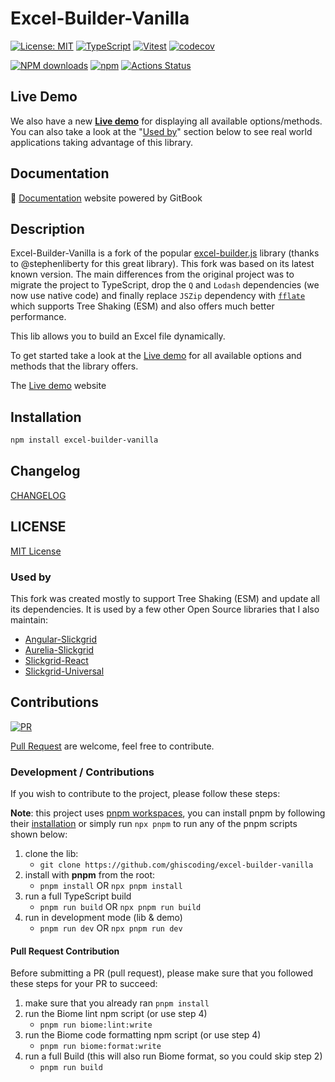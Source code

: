 # Excel-Builder-Vanilla

[![License: MIT](https://img.shields.io/badge/License-MIT-yellow.svg)](https://opensource.org/licenses/MIT)
[![TypeScript](https://img.shields.io/badge/%3C%2F%3E-TypeScript-%230074c1.svg)](http://www.typescriptlang.org/)
[![Vitest](https://img.shields.io/badge/tested%20with-vitest-fcc72b.svg?logo=vitest)](https://vitest.dev/)
[![codecov](https://codecov.io/gh/ghiscoding/excel-builder-vanilla/branch/main/graph/badge.svg)](https://codecov.io/gh/ghiscoding/excel-builder-vanilla)

[![NPM downloads](https://img.shields.io/npm/dy/excel-builder-vanilla)](https://npmjs.org/package/excel-builder-vanilla)
[![npm](https://img.shields.io/npm/v/excel-builder-vanilla.svg?logo=npm&logoColor=fff&label=npm)](https://www.npmjs.com/package/excel-builder-vanilla)
[![Actions Status](https://github.com/ghiscoding/excel-builder-vanilla/actions/workflows/main.yml/badge.svg)](https://github.com/ghiscoding/excel-builder-vanilla/actions)

## Live Demo

We also have a new [**Live demo**](https://ghiscoding.github.io/excel-builder-vanilla/) for displaying all available options/methods. You can also take a look at the "[Used by](#used-by)" section below to see real world applications taking advantage of this library.

## Documentation

📘 [Documentation](https://ghiscoding.gitbook.io/excel-builder-vanilla/) website powered by GitBook

## Description

Excel-Builder-Vanilla is a fork of the popular [excel-builder.js](https://github.com/stephenliberty/excel-builder.js) library (thanks to @stephenliberty for this great library). This fork was based on its latest known version. The main differences from the original project was to migrate the project to TypeScript, drop the `Q` and `Lodash` dependencies (we now use native code) and finally replace `JSZip` dependency with [`fflate`](https://github.com/101arrowz/fflate) which supports Tree Shaking (ESM) and also offers much better performance.

This lib allows you to build an Excel file dynamically.

To get started take a look at the [Live demo](https://ghiscoding.github.io/excel-builder-vanilla/) for all available options and methods that the library offers.

The [Live demo](https://ghiscoding.github.io/excel-builder-vanilla/) website

## Installation

```sh
npm install excel-builder-vanilla
```

## Changelog

[CHANGELOG](https://github.com/ghiscoding/excel-builder-vanilla/blob/main/packages/excel-builder-vanilla/CHANGELOG.md)

## LICENSE

[MIT License](https://github.com/ghiscoding/excel-builder-vanilla/blob/main/LICENSE.md)

### Used by

This fork was created mostly to support Tree Shaking (ESM) and update all its dependencies. It is used by a few other Open Source libraries that I also maintain:

- [Angular-Slickgrid](https://github.com/ghiscoding/Angular-Slickgrid)
- [Aurelia-Slickgrid](https://github.com/ghiscoding/aurelia-slickgrid)
- [Slickgrid-React](https://github.com/ghiscoding/slickgrid-react)
- [Slickgrid-Universal](https://github.com/ghiscoding/slickgrid-universal)

## Contributions

[![PR](https://img.shields.io/badge/PR-Welcome-1abc9c)](https://github.com/ghiscoding/excel-builder-vanilla/pulls)

[Pull Request](https://github.com/ghiscoding/excel-builder-vanilla/pulls) are welcome, feel free to contribute.

### Development / Contributions

If you wish to contribute to the project, please follow these steps:

**Note**: this project uses [pnpm workspaces](https://pnpm.io/workspaces), you can install pnpm by following their [installation](https://pnpm.io/installation) or simply run `npx pnpm` to run any of the pnpm scripts shown below:

1. clone the lib:
   - `git clone https://github.com/ghiscoding/excel-builder-vanilla`
2. install with **pnpm** from the root:
   - `pnpm install` OR `npx pnpm install`
3. run a full TypeScript build
   - `pnpm run build` OR `npx pnpm run build`
4. run in development mode (lib & demo)
   - `pnpm run dev` OR `npx pnpm run dev`

#### Pull Request Contribution

Before submitting a PR (pull request), please make sure that you followed these steps for your PR to succeed:

1. make sure that you already ran `pnpm install`
2. run the Biome lint npm script (or use step 4)
   - `pnpm run biome:lint:write`
3. run the Biome code formatting npm script (or use step 4)
   - `pnpm run biome:format:write`
4. run a full Build (this will also run Biome format, so you could skip step 2)
   - `pnpm run build`
